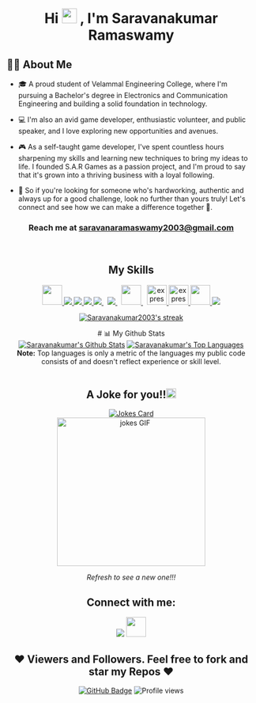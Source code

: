 ### <h1 align="center">Hi <img src="https://media.giphy.com/media/v1.Y2lkPTc5MGI3NjExMzI0ZjViMDA0ZmVjYzEwYTc3ZTk0OGRkMWNiMTk0YWZmYzYwMmFjYiZjdD1z/hvRJCLFzcasrR4ia7z/giphy.gif" width="30px"> ,  I'm Saravanakumar Ramaswamy

 ## 🙋‍♂️ About Me


- 🎓 A proud student of Velammal Engineering College, where I'm pursuing a Bachelor's degree in Electronics and Communication Engineering and building a solid foundation in technology. 
 
-  💻 I'm also an avid game developer, enthusiastic volunteer, and public speaker, and I love exploring new opportunities and avenues.

- 🎮 As a self-taught game developer, I've spent countless hours sharpening my skills and learning new techniques to bring my ideas to life. I founded S.A.R Games as a passion project, and I'm proud to say that it's grown into a thriving business with a loyal following.

- 💪 So if you're looking for someone who's hardworking, authentic and always up for a good challenge, look no further than yours truly! Let's connect and see how we can make a difference together 🤝.

 
 ##### <h3 align="center">Reach me at **saravanaramaswamy2003@gmail.com**</h3>
 <br>
 <h2 align="center">My Skills</h2>
 <p align="center"> 
    <a href=# target="_blank"> <img src="https://cdn.worldvectorlogo.com/logos/figma-1.svg" width="40" height="40"/> </a>  
    <a href=# target="_blank"> <img src="https://img.icons8.com/color/48/000000/javascript.png"/> </a> 
    <a href=# target="_blank"> <img src="https://img.icons8.com/color/48/000000/html-5.png"/> </a> 
    <a href=# target="_blank"> <img src="https://img.icons8.com/color/48/000000/css3.png"/> </a> 
    <a style="padding-right:8px;" href=# target="_blank"> <img src="https://img.icons8.com/color/48/000000/nodejs.png"/> </a> 
    <a style="padding-right:8px;" href=# target="_blank"> <img src="https://img.icons8.com/fluent/50/000000/mysql-logo.png"/> </a>
  <a style="padding-right:8px;" href=# target="_blank"> <img src="https://www.vectorlogo.zone/logos/postgresql/postgresql-icon.svg" width="40" height="40"/> </a>
    <a href=# target="_blank"> <img src="https://cdn.iconscout.com/icon/free/png-512/visual-studio-code-1868941-1583105.png?f=avif&w=256" alt="express" width="40" height="40"/> </a>
  <a href=# target="_blank"> <img src="https://cdn.iconscout.com/icon/free/png-512/microsoft-powerpoint-1868950-1583114.png?f=avif&w=256" alt="express" width="40" height="40"/> </a>
    <a href=# target="_blank"> <img src="https://cdn.iconscout.com/icon/free/png-512/after-effects-1869033-1583157.png?f=avif&w=256"  width="40" height="40"/> </a> 
    <a href=# target="_blank"> <img src="https://img.icons8.com/color/48/000000/git.png"/> </a> 
</p>


 <p align="center">
    <a href="https://github.com/Saravanakumar2003/github-readme-streak-stats">
        <img title=# alt="Saravanakumar2003's streak" src="https://github-readme-streak-stats.herokuapp.com/?user=Saravanakumar2003&theme=black-ice&hide_border=true&stroke=0000&background=060A0CD0"/>
    </a>
</p>
 
<div align="center">
# 📊 My Github Stats

  <br/>
    <a href="https://github.com/Saravanakumar2003/github-readme-stats"><img alt="Saravanakumar's Github Stats" src="https://github-readme-stats.vercel.app/api?username=Saravanakumar2003&show_icons=true&count_private=true&theme=react&hide_border=true&bg_color=0D1117" /></a>
  <a href="https://github.com/Saravanakumar2003/github-readme-stats"><img alt="Saravanakumar's Top Languages" src="https://github-readme-stats.vercel.app/api/top-langs/?username=Saravanakumar2003&langs_count=8&count_private=true&layout=compact&theme=react&hide_border=true&bg_color=0D1117" /></a>
  <br/>
  <b>Note:</b> Top languages is only a metric of the languages my public code consists of and doesn't reflect experience or skill level.
<br/>
<br/>

  <h2 align="center">A Joke for you!!<img src="https://cdn.iconscout.com/icon/free/png-512/eye-face-joke-tongue-wink-emoji-stuckout-37676.png?f=avif&w=256" width="20px"></h2>
 <p align="center"> 
  <a href=# target="_blank"> <img src="https://readme-jokes.vercel.app/api" alt="Jokes Card" /> </a>
   <br><img src="https://media.giphy.com/media/l41lISBVXb9gRT32w/giphy.gif" width="300" alt="jokes GIF"></br>
   <p align="center"><i>Refresh to see a new one!!!</i></p>

## Connect with me:
<p align="left">

<a href = "https://www.linkedin.com/in/saravanakumar-ramaswamy-0aa1041b8/"><img src="https://icons8.com/icon/kFJzAZryEscq/linkedin-circled"/></a>
<a href = "https://www.instagram.com/saravanaramaswamy03?utm_source=qr"><img src="https://icons8.com/icon/ZRiAFreol5mE/instagram"  width="40" height="40"/></a>

</p>
 
## ❤ Viewers and Followers. Feel free to fork and star my Repos ❤
<a href="https://github.com/Saravanakumar2003?tab=followers"><img src="https://img.shields.io/github/followers/Saravanakumar2003?label=Followers&style=social" alt="GitHub Badge"></a>   ![Profile views](https://gpvc.arturio.dev/Saravanakumar2003)  
  

